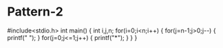 # Pattern-2

#include<stdio.h>
int main()
{
int i,j,n;
for(i=0;i<n;i++)
{
for(j=n-1;j>0;j--)
{
printf(" ");
}
for(j=0;j<=1;j++)
{
printf("*");
}
}
}
